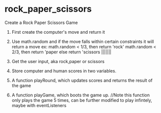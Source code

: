 # rock_paper_scissors
Create a Rock Paper Scissors Game
1. First create the computer's move and return it
  1. Use math.random and if the move falls within certain constraints it will return
    a move
      ex: math.random < 1/3, then return 'rock'
          math.random < 2/3, then return 'paper
          else return 'scissors
|||||||    
2. Get the user input, aka rock,paper or scissors

3. Store computer and human scores in two variables.

4. A function playRound, which updates scores and returns the result of the game

5. A function playGame, which boots the game up.
  //Note this function only plays the game 5 times, can be further modified to play infintely, maybe with eventListeners 